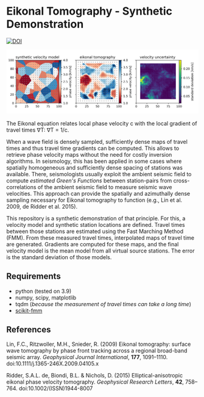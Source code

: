 # Eikonal Tomography - Synthetic Demonstration

[![DOI](https://zenodo.org/badge/365721985.svg)](https://zenodo.org/badge/latestdoi/365721985)

![example](img/example.png)

The Eikonal equation relates local phase velocity c with the local gradient of travel times ∇T: ∇T = 1/c.

When a wave field is densely sampled, sufficiently dense maps of travel times and thus travel time gradients can be computed. This allows to retrieve phase velocity maps without the need for costly inversion algorithms. In seismology, this has been applied in some cases where spatially homogeneous and sufficiently dense spacing of stations was available. There, seismologists usually exploit the ambient seismic field to compute *estimated Green's Functions* between station-pairs from cross-correlations of the ambient seismic field to measure seismic wave velocities. This approach can provide the spatially and azimuthally dense sampling necessary for Eikonal tomography to function (e.g., Lin et al. 2009, de Ridder et al. 2015).

This repository is a synthetic demonstration of that principle. For this, a velocity model and synthetic station locations are defined. Travel times between those stations are estimated using the Fast Marching Method (FMM). From these measured travel times, interpolated maps of travel time are generated. Gradients are computed for these maps, and the final velocity model is the mean model from all virtual source stations. The error is the standard deviation of those models.

## Requirements

* python (tested on 3.9)
* numpy, scipy, matplotlib
* tqdm (*because the measurement of travel times can take a long time*)
* [scikit-fmm](https://github.com/scikit-fmm/scikit-fmm)

## References

Lin, F.C., Ritzwoller, M.H., Snieder, R. (2009) Eikonal tomography: surface wave tomography by phase front tracking across a regional broad-band seismic array. <i>Geophysical Journal International</i>, <b>177</b>, 1091–1110. doi:10.1111/j.1365-246X.2009.04105.x

Ridder, S.A.L. de, Biondi, B.L. &#38; Nichols, D. (2015) Elliptical-anisotropic eikonal phase velocity tomography. <i>Geophysical Research Letters</i>, <b>42</b>, 758–764. doi:10.1002/(ISSN)1944-8007